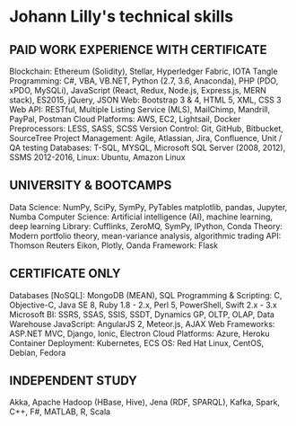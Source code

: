 # Johann Lilly's technical skills

## PAID WORK EXPERIENCE WITH CERTIFICATE

Blockchain: Ethereum (Solidity), Stellar, Hyperledger Fabric, IOTA Tangle
Programming: C#, VBA, VB.NET, Python (2.7, 3.6, Anaconda), PHP (PDO, xPDO, MySQLi), JavaScript (React, Redux, Node.js, Express.js, MERN stack), ES2015, jQuery, JSON
Web: Bootstrap 3 & 4, HTML 5, XML, CSS 3
Web API: RESTful, Multiple Listing Service (MLS), MailChimp, Mandrill, PayPal, Postman
Cloud Platforms: AWS, EC2, Lightsail, Docker
Preprocessors: LESS, SASS, SCSS
Version Control: Git, GitHub, Bitbucket, SourceTree
Project Management: Agile, Atlassian, Jira, Confluence, Unit / QA testing
Databases: T-SQL, MYSQL, Microsoft SQL Server (2008, 2012), SSMS 2012-2016,
Linux: Ubuntu, Amazon Linux

## UNIVERSITY & BOOTCAMPS

Data Science: NumPy, SciPy, SymPy, PyTables  matplotlib, pandas, Jupyter, Numba
Computer Science: Artificial intelligence (AI), machine learning, deep learning
Library: Cufflinks, ZeroMQ, SymPy, IPython, Conda
Theory: Modern portfolio theory, mean-variance analysis, algorithmic trading
API: Thomson Reuters Eikon, Plotly, Oanda
Framework: Flask

## CERTIFICATE ONLY

Databases [NoSQL]: MongoDB (MEAN), SQL
Programming & Scripting: C, Objective-C, Java SE 8, Ruby 1.8 - 2.x, Perl 5, PowerShell, Swift 2.x - 3.x
Microsoft BI: SSRS, SSAS, SSIS, SSDT, Dynamics GP, OLTP, OLAP, Data Warehouse
JavaScript: AngularJS 2, Meteor.js, AJAX
Web Frameworks: ASP.NET MVC, Django, Ionic, Electron
Cloud Platforms: Azure, Heroku
Container Deployment: Kubernetes, ECS
OS: Red Hat Linux, CentOS, Debian, Fedora

## INDEPENDENT STUDY

Akka, Apache Hadoop (HBase, Hive), Jena (RDF, SPARQL), Kafka, Spark, C++, F#, MATLAB, R, Scala